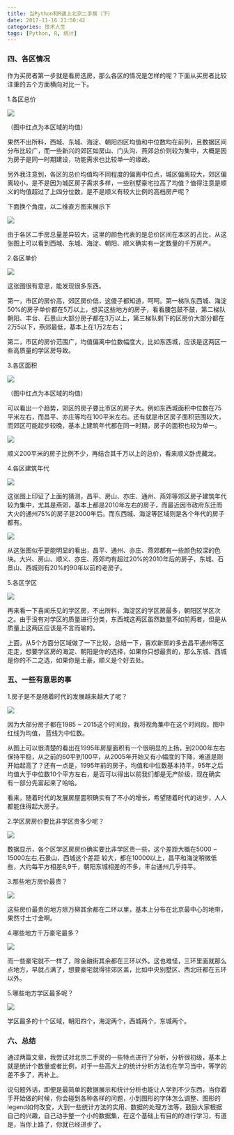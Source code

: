 ```yaml
---
title: 当Python和R遇上北京二手房（下）
date: 2017-11-16 21:50:42
categories: 技术人生
tags: [Python, R, 统计]
---
```


### 四、各区情况

作为买房者第一步就是看房选房，那么各区的情况是怎样的呢？下面从买房者比较注重的五个方面横向对比一下。

<!-- more -->

1.各区总价

![](https://wocanmei-hexo.nos-eastchina1.126.net/%E5%BD%93Python%E5%92%8CR%E9%81%87%E4%B8%8A%E5%8C%97%E4%BA%AC%E4%BA%8C%E6%89%8B%E6%88%BF/2-1.png)

（图中红点为本区域的均值）

果然不出所料，西城、东城、海淀、朝阳四区均值和中位数均在前列，且数据区间分布比较广，而一些新兴的郊区如房山、门头沟、燕郊总价则较为集中，大概是因为房子是同一时期建设，功能需求也比较单一的缘故。

另外我注意到，各区的总价均值均不同程度的偏离中位点，城区偏离较大，郊区偏离较小，是不是因为城区房子需求多样，一些别墅豪宅拉高了均值？值得注意是顺义的均值超过了上四分位数，是不是顺义有较大比例的高档房产呢？

下面换个角度，以二维直方图来展示下

![](https://wocanmei-hexo.nos-eastchina1.126.net/%E5%BD%93Python%E5%92%8CR%E9%81%87%E4%B8%8A%E5%8C%97%E4%BA%AC%E4%BA%8C%E6%89%8B%E6%88%BF/2-2.png)

由于各区二手房总量差异较大，这里的颜色代表的是总价区间在本区的占比，从这张图上可以看到西城、东城、海淀、朝阳、顺义确实有一定数量的千万房产。

2.各区单价

![](https://wocanmei-hexo.nos-eastchina1.126.net/%E5%BD%93Python%E5%92%8CR%E9%81%87%E4%B8%8A%E5%8C%97%E4%BA%AC%E4%BA%8C%E6%89%8B%E6%88%BF/2-3.png)

这张图很有意思，能发现很多东西。

第一，市区的房价高，郊区房价低，这傻子都知道，呵呵。第一梯队东西城、海淀50%的房子单价都在5万以上，想买这些地方的房子，看看腰包鼓不鼓，第二梯队朝阳、丰台、石景山大部分房子都在3万以上，第三梯队剩下的区房价大部分都在2万5以下，燕郊最低，基本上在1万2左右；

第二，市区的房价范围广，均值偏离中位数幅度大，比如东西城，应该是这两区一些高质量的学区房导致。

3.各区面积

![](https://wocanmei-hexo.nos-eastchina1.126.net/%E5%BD%93Python%E5%92%8CR%E9%81%87%E4%B8%8A%E5%8C%97%E4%BA%AC%E4%BA%8C%E6%89%8B%E6%88%BF/2-4.png)

（图中红点为本区域的均值）

可以看出一个趋势，郊区的房子要比市区的房子大。例如东西城面积中位数在75平米左右，而昌平、亦庄等均在100平米左右。还有就是市区房子面积范围较大，而郊区可能起步较晚，基本上建筑年代都在同一时期，房子的面积也较为单一。

![](https://wocanmei-hexo.nos-eastchina1.126.net/%E5%BD%93Python%E5%92%8CR%E9%81%87%E4%B8%8A%E5%8C%97%E4%BA%AC%E4%BA%8C%E6%89%8B%E6%88%BF/2-5.png)

顺义200平米的房子比例不少，再结合其千万以上的总价，看来顺义卧虎藏龙。

4.各区建筑年代

![](https://wocanmei-hexo.nos-eastchina1.126.net/%E5%BD%93Python%E5%92%8CR%E9%81%87%E4%B8%8A%E5%8C%97%E4%BA%AC%E4%BA%8C%E6%89%8B%E6%88%BF/2-6.png)

这张图上印证了上面的猜测，昌平、房山、亦庄、通州、燕郊等郊区房子建筑年代较为集中，尤其是燕郊，基本上都是2010年左右的房子，而最近因市政府东迁而大火的通州75%的房子是2000年后。而东西城、海淀等区域则是各个年代的房子都有。

![](https://wocanmei-hexo.nos-eastchina1.126.net/%E5%BD%93Python%E5%92%8CR%E9%81%87%E4%B8%8A%E5%8C%97%E4%BA%AC%E4%BA%8C%E6%89%8B%E6%88%BF/2-7.png)

从这张图似乎更能明显的看出，昌平、通州、亦庄、燕郊都有一些颜色较深的色块。大兴、房山、顺义、亦庄、燕郊均有超过20%的2010年后的房子，东城、石景山、西城则有20%的90年以前的老房子。

5.各区学区

![](https://wocanmei-hexo.nos-eastchina1.126.net/%E5%BD%93Python%E5%92%8CR%E9%81%87%E4%B8%8A%E5%8C%97%E4%BA%AC%E4%BA%8C%E6%89%8B%E6%88%BF/2-8.png)

再来看一下喜闻乐见的学区房，不出所料，海淀区的学区房最多，朝阳区学区次之。由于没有对学区的质量进行分类，东西城这两区虽然数量不如前两者，但是从质量上这两区应该是不言而喻的。

上面，从5个方面分区域做了一下比较，总结一下，喜欢新房的多去昌平通州等区走走，想要学区房的海淀、朝阳是你的选择，如果你只想最贵的，那么东城、西城是你的不二之选，如果你是土豪，顺义是个好去处。

### 五、一些有意思的事

1.房子是不是随着时代的发展越来越大了呢？

![](https://wocanmei-hexo.nos-eastchina1.126.net/%E5%BD%93Python%E5%92%8CR%E9%81%87%E4%B8%8A%E5%8C%97%E4%BA%AC%E4%BA%8C%E6%89%8B%E6%88%BF/2-9.png)

因为大部分房子都在1985 ~ 2015这个时间段，我将视角集中在这个时间段。图中红线为均值，
蓝线为中位数。

从图上可以很清楚的看出在1995年房屋面积有一个很明显的上扬，到2000年左右保持平稳，从之前的60平到100平，从2005年开始又有小幅度的下降，难道是刚开始起高了？还有一点是，1995年前的房子，均值和中位数基本持平，95年之后均值大于中位数10个平方左右，是否可以得出以前我们都是无产阶级，现在确实有一部分先富起来了哈哈。

看来，随着时代的发展房屋面积确实有了不小的增长，希望随着时代的进步，人人都能住得起大房子。

2.学区房房价要比非学区贵多少呢？

![](https://wocanmei-hexo.nos-eastchina1.126.net/%E5%BD%93Python%E5%92%8CR%E9%81%87%E4%B8%8A%E5%8C%97%E4%BA%AC%E4%BA%8C%E6%89%8B%E6%88%BF/2-10.png)

数据显示，各个区学区房房价确实要比非学区贵一些，这个差距大概在5000 ~ 15000左右,石景山、西城这个差距
较大，都在10000以上，昌平和海淀稍微低些，大约每平方相差8,9千，朝阳东城相差的不多，丰台通州几乎持平。

3.那些地方房价最贵？

![](https://wocanmei-hexo.nos-eastchina1.126.net/%E5%BD%93Python%E5%92%8CR%E9%81%87%E4%B8%8A%E5%8C%97%E4%BA%AC%E4%BA%8C%E6%89%8B%E6%88%BF/2-11.png)

这些房价最贵的地方除万柳其余都在二环以里，基本上分布在北京最中心的地带，果然寸土寸金啊。

4.哪些地方千万豪宅最多？

![](https://wocanmei-hexo.nos-eastchina1.126.net/%E5%BD%93Python%E5%92%8CR%E9%81%87%E4%B8%8A%E5%8C%97%E4%BA%AC%E4%BA%8C%E6%89%8B%E6%88%BF/2-12.png)

而一些豪宅就不一样了，除金融街其余都在三环以外。这也难怪，三环里面就那么点地方，早就占满了，想要豪宅就得往郊区盖，比如中央别墅区、西北旺都在五环以外。

5.哪些地方学区最多呢？

![](https://wocanmei-hexo.nos-eastchina1.126.net/%E5%BD%93Python%E5%92%8CR%E9%81%87%E4%B8%8A%E5%8C%97%E4%BA%AC%E4%BA%8C%E6%89%8B%E6%88%BF/2-13.png)

学区最多的十个区域，朝阳四个，海淀两个，西城两个，东城两个。

### 六、总结

通过两篇文章，我尝试对北京二手房的一些特点进行了分析，分析很初级，基本上就是统计个数量或者比例，对于一些高大上的统计分析方法也在学习当中，等学的差不多了，再补上。

说句题外话，即便是最简单的数据展示和统计分析也能让人学到不少东西，当你着手开始做的时候，你会碰到各种各样的问题，小到图形的字体怎么调整、图形的legend如何改变，大到一些统计方法的实用、数据的处理方法等，鼓励大家根据自己的兴趣，自己动手整一个小的数据集，在这个基础上有目的的进行学习，有道是，当你上路了，你就已经进步了。
